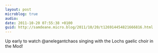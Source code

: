 ```yaml
---
layout: post
microblog: true
audio: 
date: 2011-10-20 07:55:38 +0100
guid: http://samdeane.micro.blog/2011/10/20/t126914454821666816.html
---
```

Up early to watch @anelegantchaos singing with the Lochs gaelic choir in the Mod!
